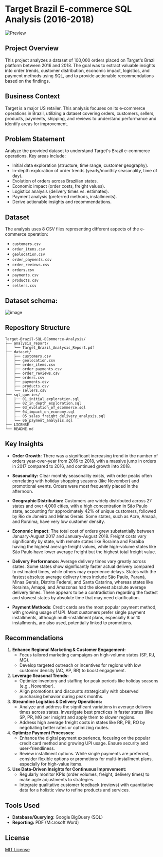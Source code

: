 # Target Brazil E-commerce SQL Analysis (2016-2018)

![Preview](https://github.com/user-attachments/assets/512fc791-36ee-497b-8a59-a9c08992578d)

## Project Overview

This project analyzes a dataset of 100,000 orders placed on Target's Brazil platform between 2016 and 2018. The goal was to extract valuable insights into order trends, customer distribution, economic impact, logistics, and payment methods using SQL, and to provide actionable recommendations based on the findings.

## Business Context

Target is a major US retailer. This analysis focuses on its e-commerce operations in Brazil, utilizing a dataset covering orders, customers, sellers, products, payments, shipping, and reviews to understand performance and identify areas for improvement.

## Problem Statement

Analyze the provided dataset to understand Target's Brazil e-commerce operations. Key areas include:
* Initial data exploration (structure, time range, customer geography).
* In-depth exploration of order trends (yearly/monthly seasonality, time of day).
* Evolution of orders across Brazilian states.
* Economic impact (order costs, freight values).
* Logistics analysis (delivery times vs. estimates).
* Payment analysis (preferred methods, installments).
* Derive actionable insights and recommendations.

## Dataset

The analysis uses 8 CSV files representing different aspects of the e-commerce operation:
* `customers.csv`
* `order_items.csv`
* `geolocation.csv`
* `order_payments.csv` 
* `order_reviews.csv`
* `orders.csv`
* `payments.csv`
* `products.csv`
* `sellers.csv`

## Dataset schema:

![image](https://github.com/user-attachments/assets/6087fa7e-6597-41a5-b2a8-353d68633482)

## Repository Structure

```text
Target-Brazil-SQL-ECommerce-Analysis/
├── analysis_report/
│   └── Target_Brazil_Analysis_Report.pdf
├── dataset/
│   ├── customers.csv
│   ├── geolocation.csv
│   ├── order_items.csv
│   ├── order_payments.csv
│   ├── order_reviews.csv
│   ├── orders.csv
│   ├── payments.csv
│   ├── products.csv
│   └── sellers.csv
├── sql_queries/
│   ├── 01_initial_exploration.sql
│   ├── 02_in_depth_exploration.sql
│   ├── 03_evolution_of_ecommerce.sql
│   ├── 04_impact_on_economy.sql
│   ├── 05_sales_freight_delivery_analysis.sql
│   └── 06_payment_analysis.sql
├── LICENSE
└── README.md
```

## Key Insights

* **Order Growth:** There was a significant increasing trend in the number of orders year-over-year from 2016 to 2018, with a massive jump in orders in 2017 compared to 2016, and continued growth into 2018.

* **Seasonality:** Clear monthly seasonality exists, with order peaks often correlating with holiday shopping seasons (like November) and promotional events. Orders were most frequently placed in the afternoon.

* **Geographic Distribution:** Customers are widely distributed across 27 states and over 4,000 cities, with a high concentration in São Paulo state, accounting for approximately 42% of unique customers, followed by Rio de Janeiro and Minas Gerais. Some states, such as Acre, Amapá, and Roraima, have very low customer density.

* **Economic Impact:** The total cost of orders grew substantially between January-August 2017 and January-August 2018. Freight costs vary significantly by state, with remote states like Roraima and Paraíba having the highest average freight values, while high-volume states like São Paulo have lower average freight but the highest total freight value.

* **Delivery Performance:** Average delivery times vary greatly across states. Some states show significantly faster actual delivery compared to estimated times, while others may experience delays. States with the fastest absolute average delivery times include São Paulo, Paraná, Minas Gerais, Distrito Federal, and Santa Catarina, whereas states like Roraima, Amapá, and Amazonas had the slowest absolute average delivery times. There appears to be a contradiction regarding the fastest and slowest states by absolute time that may need clarification.

* **Payment Methods:** Credit cards are the most popular payment method, with growing usage of UPI. Most customers prefer single payment installments, although multi-installment plans, especially 8 or 10 installments, are also used, potentially linked to promotions.
## Recommendations

1.  **Enhance Regional Marketing & Customer Engagement:**
    * Focus tailored marketing campaigns on high-volume states (SP, RJ, MG).
    * Develop targeted outreach or incentives for regions with low customer density (AC, AP, RR) to boost engagement.
2.  **Leverage Seasonal Trends:**
    * Optimize inventory and staffing for peak periods like holiday seasons (e.g., November).
    * Align promotions and discounts strategically with observed purchasing behavior during peak months.
3.  **Streamline Logistics & Delivery Operations:**
    * Analyze and address the significant variations in average delivery times across states. Investigate best practices in faster states (like SP, PR, MG per insight) and apply them to slower regions.
    * Address high average freight costs in states like RR, PB, RO by negotiating better rates or optimizing routes.
4.  **Optimize Payment Processes:**
    * Enhance the digital payment experience, focusing on the popular credit card method and growing UPI usage. Ensure security and user-friendliness.
    * Review installment options. While single payments are preferred, consider flexible options or promotions for multi-installment plans, especially for high-value items.
5.  **Use Data-Driven Insights for Continuous Improvement:**
    * Regularly monitor KPIs (order volumes, freight, delivery times) to make agile adjustments to strategies.
    * Integrate qualitative customer feedback (reviews) with quantitative data for a holistic view to refine products and services.

## Tools Used

* **Database/Querying:** Google BigQuery (SQL)
* **Reporting:** PDF (Microsoft Word)

## License
[MIT License](LICENSE) 
